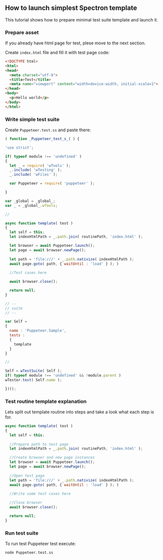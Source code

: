 ## How to launch simplest Spectron template

This tutorial shows how to prepare minimal test suite template and launch it.

### Prepare asset

If you already have html page for test, plese move to the next section.

Create `index.html` file and fill it with test page code:

``` html
<!DOCTYPE html>
<html>
<head>
  <meta charset="utf-8">
  <title>Test</title>
  <meta name="viewport" content="width=device-width, initial-scale=1">
</head>
<body>
  <p>Hello world</p>
</body>
</html>
```

### Write simple test suite

Create `Puppeteer.test.ss` and paste there:

``` javascript
( function _Puppeteer_test_s_( ) {

'use strict';

if( typeof module !== 'undefined' )
{
  let _ = require( 'wTools' );
  _.include( 'wTesting' );
  _.include( 'wFiles' );

  var Puppeteer = require( 'puppeteer' );

}

var _global = _global_;
var _ = _global_.wTools;

//

async function template( test )
{
  let self = this;
  let indexHtmlPath = _.path.join( routinePath, 'index.html' );

  let browser = await Puppeteer.launch();
  let page = await browser.newPage();
  
  let path = 'file:///' + _.path.nativize( indexHtmlPath );
  await page.goto( path, { waitUntil : 'load' } ); )
  
  //Test cases here

  await browser.close();

  return null;
}

// --
// suite
// --

var Self =
{
  name : 'Puppeteer.Sample',
  tests :
  {
    template
  }
}

//

Self = wTestSuite( Self );
if( typeof module !== 'undefined' && !module.parent )
wTester.test( Self.name );

})();

```

### Test routine template explanation

Lets split out template routine into steps and take a look what each step is for.

```javascript
async function template( test )
{
  let self = this;
  
  //Prepare path to test page
  let indexHtmlPath = _.path.join( routinePath, 'index.html' );

  //Create browser and new page instances
  let browser = await Puppeteer.launch();
  let page = await browser.newPage();
  
  //Open test page
  let path = 'file:///' + _.path.nativize( indexHtmlPath );
  await page.goto( path, { waitUntil : 'load' } ); )
  
  //Write some test cases here

  //Close browser
  await browser.close();

  return null;
}
```

### Run test suite

To run test Puppeteer test execute:

```
node Puppeteer.test.ss
```
